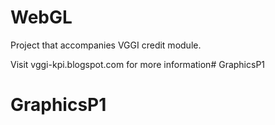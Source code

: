 # WebGL

Project that accompanies VGGI credit module.

Visit vggi-kpi.blogspot.com for more information# GraphicsP1
# GraphicsP1
